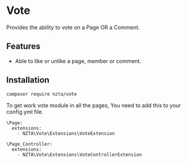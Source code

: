 # Vote

Provides the ability to vote on a Page OR a Comment.

## Features

 * Able to like or unlike a page, member or comment.

## Installation

    composer require nzta/vote

To get work vote module in all the pages, You need to add this to your config.yml file.

```
\Page:
  extensions:
    - NZTA\Vote\Extensions\VoteExtension

\Page_Controller:
  extensions:
    - NZTA\Vote\Extensions\VoteControllerExtension
```